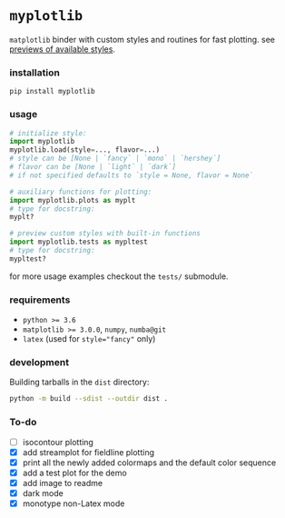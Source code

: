 # `myplotlib`

`matplotlib` binder with custom styles and routines for fast plotting. see [previews of available styles](https://github.com/haykh/myplotlib/tree/master/previews#readme).

### installation

```shell
pip install myplotlib
```

### usage

```python
# initialize style:
import myplotlib
myplotlib.load(style=..., flavor=...)
# style can be [None | `fancy` | `mono` | `hershey`]
# flavor can be [None | `light` | `dark`]
# if not specified defaults to `style = None, flavor = None`

# auxiliary functions for plotting:
import myplotlib.plots as myplt
# type for docstring:
myplt?

# preview custom styles with built-in functions
import myplotlib.tests as mypltest
# type for docstring:
mypltest?
```

for more usage examples checkout the `tests/` submodule.

### requirements

* `python >= 3.6`
* `matplotlib >= 3.0.0`, `numpy`, `numba@git`
* `latex` (used for `style="fancy"` only)

### development

Building tarballs in the `dist` directory:

```sh
python -m build --sdist --outdir dist .
```

### To-do

- [ ] isocontour plotting
- [x] add streamplot for fieldline plotting
- [x] print all the newly added colormaps and the default color sequence
- [x] add a test plot for the demo
- [x] add image to readme
- [x] dark mode
- [x] monotype non-Latex mode
